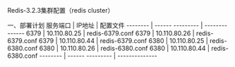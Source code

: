 Redis-3.2.3集群配置（redis cluster）

一、部署计划
服务端口 | 		IP地址 		    | 	配置文件
-------- | ------ --------- |  -------------- 
6379	   | 10.110.80.25     | redis-6379.conf
6379	   | 10.110.80.26     | redis-6379.conf
6379	   | 10.110.80.44     | redis-6379.conf
6380	   | 10.110.80.25     | redis-6380.conf
6380	   | 10.110.80.26     | redis-6380.conf
6380	   | 10.110.80.44     | redis-6380.conf
-------- | ------ --------- |  -------------- 
